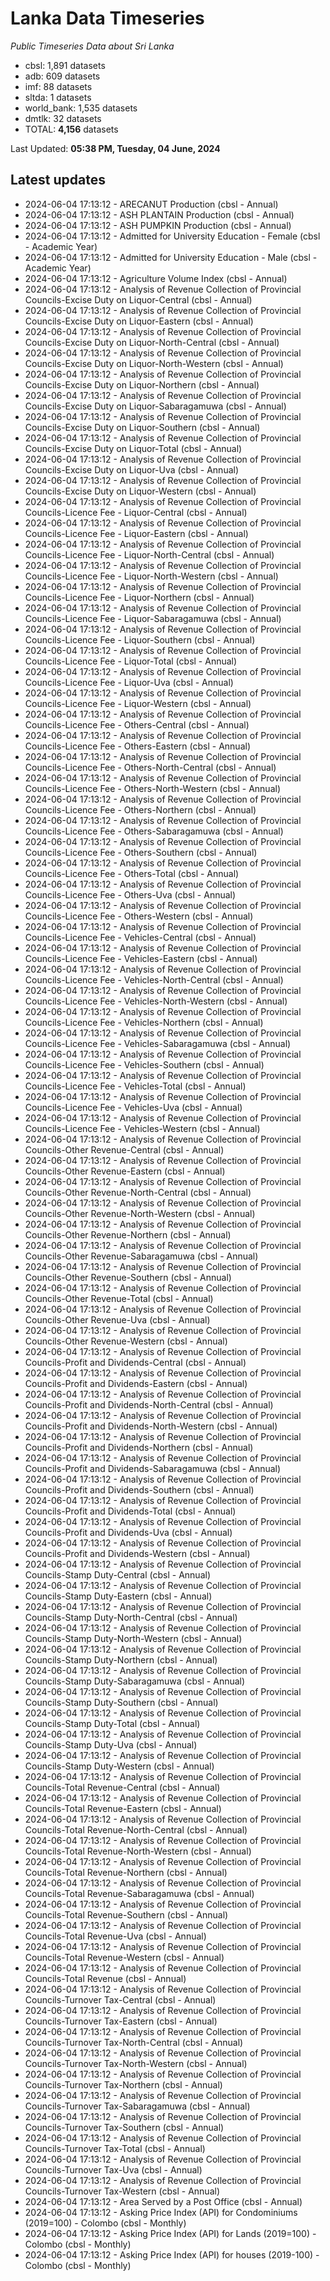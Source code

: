 # Lanka Data Timeseries
*Public Timeseries Data about Sri Lanka*

* cbsl: 1,891 datasets
* adb: 609 datasets
* imf: 88 datasets
* sltda: 1 datasets
* world_bank: 1,535 datasets
* dmtlk: 32 datasets
* TOTAL: **4,156** datasets

Last Updated: **05:38 PM, Tuesday, 04 June, 2024**

## Latest updates

* 2024-06-04 17:13:12 - ARECANUT Production (cbsl - Annual)
* 2024-06-04 17:13:12 - ASH PLANTAIN Production (cbsl - Annual)
* 2024-06-04 17:13:12 - ASH PUMPKIN Production (cbsl - Annual)
* 2024-06-04 17:13:12 - Admitted for University Education - Female (cbsl - Academic Year)
* 2024-06-04 17:13:12 - Admitted for University Education - Male (cbsl - Academic Year)
* 2024-06-04 17:13:12 - Agriculture Volume Index (cbsl - Annual)
* 2024-06-04 17:13:12 - Analysis of Revenue Collection of Provincial Councils-Excise Duty on Liquor-Central (cbsl - Annual)
* 2024-06-04 17:13:12 - Analysis of Revenue Collection of Provincial Councils-Excise Duty on Liquor-Eastern (cbsl - Annual)
* 2024-06-04 17:13:12 - Analysis of Revenue Collection of Provincial Councils-Excise Duty on Liquor-North-Central (cbsl - Annual)
* 2024-06-04 17:13:12 - Analysis of Revenue Collection of Provincial Councils-Excise Duty on Liquor-North-Western (cbsl - Annual)
* 2024-06-04 17:13:12 - Analysis of Revenue Collection of Provincial Councils-Excise Duty on Liquor-Northern (cbsl - Annual)
* 2024-06-04 17:13:12 - Analysis of Revenue Collection of Provincial Councils-Excise Duty on Liquor-Sabaragamuwa (cbsl - Annual)
* 2024-06-04 17:13:12 - Analysis of Revenue Collection of Provincial Councils-Excise Duty on Liquor-Southern (cbsl - Annual)
* 2024-06-04 17:13:12 - Analysis of Revenue Collection of Provincial Councils-Excise Duty on Liquor-Total (cbsl - Annual)
* 2024-06-04 17:13:12 - Analysis of Revenue Collection of Provincial Councils-Excise Duty on Liquor-Uva (cbsl - Annual)
* 2024-06-04 17:13:12 - Analysis of Revenue Collection of Provincial Councils-Excise Duty on Liquor-Western (cbsl - Annual)
* 2024-06-04 17:13:12 - Analysis of Revenue Collection of Provincial Councils-Licence Fee - Liquor-Central (cbsl - Annual)
* 2024-06-04 17:13:12 - Analysis of Revenue Collection of Provincial Councils-Licence Fee - Liquor-Eastern (cbsl - Annual)
* 2024-06-04 17:13:12 - Analysis of Revenue Collection of Provincial Councils-Licence Fee - Liquor-North-Central (cbsl - Annual)
* 2024-06-04 17:13:12 - Analysis of Revenue Collection of Provincial Councils-Licence Fee - Liquor-North-Western (cbsl - Annual)
* 2024-06-04 17:13:12 - Analysis of Revenue Collection of Provincial Councils-Licence Fee - Liquor-Northern (cbsl - Annual)
* 2024-06-04 17:13:12 - Analysis of Revenue Collection of Provincial Councils-Licence Fee - Liquor-Sabaragamuwa (cbsl - Annual)
* 2024-06-04 17:13:12 - Analysis of Revenue Collection of Provincial Councils-Licence Fee - Liquor-Southern (cbsl - Annual)
* 2024-06-04 17:13:12 - Analysis of Revenue Collection of Provincial Councils-Licence Fee - Liquor-Total (cbsl - Annual)
* 2024-06-04 17:13:12 - Analysis of Revenue Collection of Provincial Councils-Licence Fee - Liquor-Uva (cbsl - Annual)
* 2024-06-04 17:13:12 - Analysis of Revenue Collection of Provincial Councils-Licence Fee - Liquor-Western (cbsl - Annual)
* 2024-06-04 17:13:12 - Analysis of Revenue Collection of Provincial Councils-Licence Fee - Others-Central (cbsl - Annual)
* 2024-06-04 17:13:12 - Analysis of Revenue Collection of Provincial Councils-Licence Fee - Others-Eastern (cbsl - Annual)
* 2024-06-04 17:13:12 - Analysis of Revenue Collection of Provincial Councils-Licence Fee - Others-North-Central (cbsl - Annual)
* 2024-06-04 17:13:12 - Analysis of Revenue Collection of Provincial Councils-Licence Fee - Others-North-Western (cbsl - Annual)
* 2024-06-04 17:13:12 - Analysis of Revenue Collection of Provincial Councils-Licence Fee - Others-Northern (cbsl - Annual)
* 2024-06-04 17:13:12 - Analysis of Revenue Collection of Provincial Councils-Licence Fee - Others-Sabaragamuwa (cbsl - Annual)
* 2024-06-04 17:13:12 - Analysis of Revenue Collection of Provincial Councils-Licence Fee - Others-Southern (cbsl - Annual)
* 2024-06-04 17:13:12 - Analysis of Revenue Collection of Provincial Councils-Licence Fee - Others-Total (cbsl - Annual)
* 2024-06-04 17:13:12 - Analysis of Revenue Collection of Provincial Councils-Licence Fee - Others-Uva (cbsl - Annual)
* 2024-06-04 17:13:12 - Analysis of Revenue Collection of Provincial Councils-Licence Fee - Others-Western (cbsl - Annual)
* 2024-06-04 17:13:12 - Analysis of Revenue Collection of Provincial Councils-Licence Fee - Vehicles-Central (cbsl - Annual)
* 2024-06-04 17:13:12 - Analysis of Revenue Collection of Provincial Councils-Licence Fee - Vehicles-Eastern (cbsl - Annual)
* 2024-06-04 17:13:12 - Analysis of Revenue Collection of Provincial Councils-Licence Fee - Vehicles-North-Central (cbsl - Annual)
* 2024-06-04 17:13:12 - Analysis of Revenue Collection of Provincial Councils-Licence Fee - Vehicles-North-Western (cbsl - Annual)
* 2024-06-04 17:13:12 - Analysis of Revenue Collection of Provincial Councils-Licence Fee - Vehicles-Northern (cbsl - Annual)
* 2024-06-04 17:13:12 - Analysis of Revenue Collection of Provincial Councils-Licence Fee - Vehicles-Sabaragamuwa (cbsl - Annual)
* 2024-06-04 17:13:12 - Analysis of Revenue Collection of Provincial Councils-Licence Fee - Vehicles-Southern (cbsl - Annual)
* 2024-06-04 17:13:12 - Analysis of Revenue Collection of Provincial Councils-Licence Fee - Vehicles-Total (cbsl - Annual)
* 2024-06-04 17:13:12 - Analysis of Revenue Collection of Provincial Councils-Licence Fee - Vehicles-Uva (cbsl - Annual)
* 2024-06-04 17:13:12 - Analysis of Revenue Collection of Provincial Councils-Licence Fee - Vehicles-Western (cbsl - Annual)
* 2024-06-04 17:13:12 - Analysis of Revenue Collection of Provincial Councils-Other Revenue-Central (cbsl - Annual)
* 2024-06-04 17:13:12 - Analysis of Revenue Collection of Provincial Councils-Other Revenue-Eastern (cbsl - Annual)
* 2024-06-04 17:13:12 - Analysis of Revenue Collection of Provincial Councils-Other Revenue-North-Central (cbsl - Annual)
* 2024-06-04 17:13:12 - Analysis of Revenue Collection of Provincial Councils-Other Revenue-North-Western (cbsl - Annual)
* 2024-06-04 17:13:12 - Analysis of Revenue Collection of Provincial Councils-Other Revenue-Northern (cbsl - Annual)
* 2024-06-04 17:13:12 - Analysis of Revenue Collection of Provincial Councils-Other Revenue-Sabaragamuwa (cbsl - Annual)
* 2024-06-04 17:13:12 - Analysis of Revenue Collection of Provincial Councils-Other Revenue-Southern (cbsl - Annual)
* 2024-06-04 17:13:12 - Analysis of Revenue Collection of Provincial Councils-Other Revenue-Total (cbsl - Annual)
* 2024-06-04 17:13:12 - Analysis of Revenue Collection of Provincial Councils-Other Revenue-Uva (cbsl - Annual)
* 2024-06-04 17:13:12 - Analysis of Revenue Collection of Provincial Councils-Other Revenue-Western (cbsl - Annual)
* 2024-06-04 17:13:12 - Analysis of Revenue Collection of Provincial Councils-Profit and Dividends-Central (cbsl - Annual)
* 2024-06-04 17:13:12 - Analysis of Revenue Collection of Provincial Councils-Profit and Dividends-Eastern (cbsl - Annual)
* 2024-06-04 17:13:12 - Analysis of Revenue Collection of Provincial Councils-Profit and Dividends-North-Central (cbsl - Annual)
* 2024-06-04 17:13:12 - Analysis of Revenue Collection of Provincial Councils-Profit and Dividends-North-Western (cbsl - Annual)
* 2024-06-04 17:13:12 - Analysis of Revenue Collection of Provincial Councils-Profit and Dividends-Northern (cbsl - Annual)
* 2024-06-04 17:13:12 - Analysis of Revenue Collection of Provincial Councils-Profit and Dividends-Sabaragamuwa (cbsl - Annual)
* 2024-06-04 17:13:12 - Analysis of Revenue Collection of Provincial Councils-Profit and Dividends-Southern (cbsl - Annual)
* 2024-06-04 17:13:12 - Analysis of Revenue Collection of Provincial Councils-Profit and Dividends-Total (cbsl - Annual)
* 2024-06-04 17:13:12 - Analysis of Revenue Collection of Provincial Councils-Profit and Dividends-Uva (cbsl - Annual)
* 2024-06-04 17:13:12 - Analysis of Revenue Collection of Provincial Councils-Profit and Dividends-Western (cbsl - Annual)
* 2024-06-04 17:13:12 - Analysis of Revenue Collection of Provincial Councils-Stamp Duty-Central (cbsl - Annual)
* 2024-06-04 17:13:12 - Analysis of Revenue Collection of Provincial Councils-Stamp Duty-Eastern (cbsl - Annual)
* 2024-06-04 17:13:12 - Analysis of Revenue Collection of Provincial Councils-Stamp Duty-North-Central (cbsl - Annual)
* 2024-06-04 17:13:12 - Analysis of Revenue Collection of Provincial Councils-Stamp Duty-North-Western (cbsl - Annual)
* 2024-06-04 17:13:12 - Analysis of Revenue Collection of Provincial Councils-Stamp Duty-Northern (cbsl - Annual)
* 2024-06-04 17:13:12 - Analysis of Revenue Collection of Provincial Councils-Stamp Duty-Sabaragamuwa (cbsl - Annual)
* 2024-06-04 17:13:12 - Analysis of Revenue Collection of Provincial Councils-Stamp Duty-Southern (cbsl - Annual)
* 2024-06-04 17:13:12 - Analysis of Revenue Collection of Provincial Councils-Stamp Duty-Total (cbsl - Annual)
* 2024-06-04 17:13:12 - Analysis of Revenue Collection of Provincial Councils-Stamp Duty-Uva (cbsl - Annual)
* 2024-06-04 17:13:12 - Analysis of Revenue Collection of Provincial Councils-Stamp Duty-Western (cbsl - Annual)
* 2024-06-04 17:13:12 - Analysis of Revenue Collection of Provincial Councils-Total Revenue-Central (cbsl - Annual)
* 2024-06-04 17:13:12 - Analysis of Revenue Collection of Provincial Councils-Total Revenue-Eastern (cbsl - Annual)
* 2024-06-04 17:13:12 - Analysis of Revenue Collection of Provincial Councils-Total Revenue-North-Central (cbsl - Annual)
* 2024-06-04 17:13:12 - Analysis of Revenue Collection of Provincial Councils-Total Revenue-North-Western (cbsl - Annual)
* 2024-06-04 17:13:12 - Analysis of Revenue Collection of Provincial Councils-Total Revenue-Northern (cbsl - Annual)
* 2024-06-04 17:13:12 - Analysis of Revenue Collection of Provincial Councils-Total Revenue-Sabaragamuwa (cbsl - Annual)
* 2024-06-04 17:13:12 - Analysis of Revenue Collection of Provincial Councils-Total Revenue-Southern (cbsl - Annual)
* 2024-06-04 17:13:12 - Analysis of Revenue Collection of Provincial Councils-Total Revenue-Uva (cbsl - Annual)
* 2024-06-04 17:13:12 - Analysis of Revenue Collection of Provincial Councils-Total Revenue-Western (cbsl - Annual)
* 2024-06-04 17:13:12 - Analysis of Revenue Collection of Provincial Councils-Total Revenue (cbsl - Annual)
* 2024-06-04 17:13:12 - Analysis of Revenue Collection of Provincial Councils-Turnover Tax-Central (cbsl - Annual)
* 2024-06-04 17:13:12 - Analysis of Revenue Collection of Provincial Councils-Turnover Tax-Eastern (cbsl - Annual)
* 2024-06-04 17:13:12 - Analysis of Revenue Collection of Provincial Councils-Turnover Tax-North-Central (cbsl - Annual)
* 2024-06-04 17:13:12 - Analysis of Revenue Collection of Provincial Councils-Turnover Tax-North-Western (cbsl - Annual)
* 2024-06-04 17:13:12 - Analysis of Revenue Collection of Provincial Councils-Turnover Tax-Northern (cbsl - Annual)
* 2024-06-04 17:13:12 - Analysis of Revenue Collection of Provincial Councils-Turnover Tax-Sabaragamuwa (cbsl - Annual)
* 2024-06-04 17:13:12 - Analysis of Revenue Collection of Provincial Councils-Turnover Tax-Southern (cbsl - Annual)
* 2024-06-04 17:13:12 - Analysis of Revenue Collection of Provincial Councils-Turnover Tax-Total (cbsl - Annual)
* 2024-06-04 17:13:12 - Analysis of Revenue Collection of Provincial Councils-Turnover Tax-Uva (cbsl - Annual)
* 2024-06-04 17:13:12 - Analysis of Revenue Collection of Provincial Councils-Turnover Tax-Western (cbsl - Annual)
* 2024-06-04 17:13:12 - Area Served by a Post Office (cbsl - Annual)
* 2024-06-04 17:13:12 - Asking Price Index (API) for Condominiums (2019=100) - Colombo (cbsl - Monthly)
* 2024-06-04 17:13:12 - Asking Price Index (API) for Lands (2019=100) - Colombo (cbsl - Monthly)
* 2024-06-04 17:13:12 - Asking Price Index (API) for houses (2019-100) - Colombo (cbsl - Monthly)